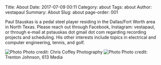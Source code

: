 Title: About
Date: 2017-07-09 00:11
Category: about
Tags: about
Author: vestapaul
Summary: About
Slug: about
page-order: 001

Paul Stauskas is a pedal steel player residing in the Dallas/Fort Worth area in North Texas.  Please reach out through Facebook, Instagram: vestapaul, or through e-mail at pstauskas dot gmail dot com regarding recording projects and scheduling. His other interests include topics in electrical and computer engineering, tennis, and golf.

![Photo]({attach}/images/paul_about_3.jpg)
Photo credit: Chris Coffey Photography
![Photo]({attach}/images/paul_about_4.jpg)
Photo credit: Trenton Johnson, 613 Media

